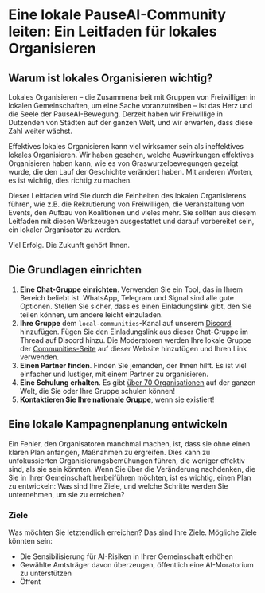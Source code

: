 # Eine lokale PauseAI-Community leiten: Ein Leitfaden für lokales Organisieren

## Warum ist lokales Organisieren wichtig?

Lokales Organisieren – die Zusammenarbeit mit Gruppen von Freiwilligen in lokalen Gemeinschaften, um eine Sache voranzutreiben – ist das Herz und die Seele der PauseAI-Bewegung. Derzeit haben wir Freiwillige in Dutzenden von Städten auf der ganzen Welt, und wir erwarten, dass diese Zahl weiter wächst.

Effektives lokales Organisieren kann viel wirksamer sein als ineffektives lokales Organisieren. Wir haben gesehen, welche Auswirkungen effektives Organisieren haben kann, wie es von Graswurzelbewegungen gezeigt wurde, die den Lauf der Geschichte verändert haben. Mit anderen Worten, es ist wichtig, dies richtig zu machen.

Dieser Leitfaden wird Sie durch die Feinheiten des lokalen Organisierens führen, wie z.B. die Rekrutierung von Freiwilligen, die Veranstaltung von Events, den Aufbau von Koalitionen und vieles mehr. Sie sollten aus diesem Leitfaden mit diesen Werkzeugen ausgestattet und darauf vorbereitet sein, ein lokaler Organisator zu werden.

Viel Erfolg. Die Zukunft gehört Ihnen.

## Die Grundlagen einrichten

1. **Eine Chat-Gruppe einrichten**. Verwenden Sie ein Tool, das in Ihrem Bereich beliebt ist. WhatsApp, Telegram und Signal sind alle gute Optionen. Stellen Sie sicher, dass es einen Einladungslink gibt, den Sie teilen können, um andere leicht einzuladen.
2. **Ihre Gruppe** dem `local-communities`-Kanal auf unserem [Discord](https://discord.gg/2XXWXvErfA) hinzufügen. Fügen Sie den Einladungslink aus dieser Chat-Gruppe im Thread auf Discord hinzu. Die Moderatoren werden Ihre lokale Gruppe der [Communities-Seite](/communities) auf dieser Website hinzufügen und Ihren Link verwenden.
3. **Einen Partner finden**. Finden Sie jemanden, der Ihnen hilft. Es ist viel einfacher und lustiger, mit einem Partner zu organisieren.
4. **Eine Schulung erhalten**. Es gibt [über 70 Organisationen](https://activisthandbook.org/trainings) auf der ganzen Welt, die Sie oder Ihre Gruppe schulen können!
5. **Kontaktieren Sie Ihre [nationale Gruppe](/national-groups)**, wenn sie existiert!

## Eine lokale Kampagnenplanung entwickeln

Ein Fehler, den Organisatoren manchmal machen, ist, dass sie ohne einen klaren Plan anfangen, Maßnahmen zu ergreifen. Dies kann zu unfokussierten Organisierungsbemühungen führen, die weniger effektiv sind, als sie sein könnten. Wenn Sie über die Veränderung nachdenken, die Sie in Ihrer Gemeinschaft herbeiführen möchten, ist es wichtig, einen Plan zu entwickeln: Was sind Ihre Ziele, und welche Schritte werden Sie unternehmen, um sie zu erreichen?

### Ziele

Was möchten Sie letztendlich erreichen? Das sind Ihre Ziele. Mögliche Ziele könnten sein:

- Die Sensibilisierung für AI-Risiken in Ihrer Gemeinschaft erhöhen
- Gewählte Amtsträger davon überzeugen, öffentlich eine AI-Moratorium zu unterstützen
- Öffent